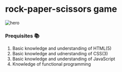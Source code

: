 # rock-paper-scissors game

![hero](https://user-images.githubusercontent.com/90615223/172643367-474a5f7a-c9e4-4de4-baa7-3c0552a51bb7.png)


### Prequisites :books:
  1. Basic knowledge and understanding of HTML(5)
  2. Basic knowledge and udnerstanding of CSS(3)
  3. Basic knowledge and understanding of JavaScript
  4. Knowledge of functional programming

